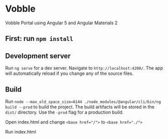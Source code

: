 # Vobble

Vobble Portal using Angular 5 and Angular Materials 2

## First: run `npm install`


## Development server

Run `ng serve` for a dev server. Navigate to `http://localhost:4200/`. The app will automatically reload if you change any of the source files.


## Build

Run `node --max_old_space_size=6144 ./node_modules/@angular/cli/bin/ng build --prod` to build the project. The build artifacts will be stored in the `dist/` directory. Use the `-prod` flag for a production build.

Open index.html and change `<base href="/">` to `<base href="./">`

Run index.html
